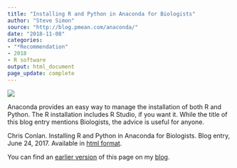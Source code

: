 ```yaml
---
title: "Installing R and Python in Anaconda for Biologists"
author: "Steve Simon"
source: "http://blog.pmean.com/anaconda/"
date: "2018-11-08"
categories:
- "*Recommendation"
- 2018
- R software
output: html_document
page_update: complete
---
```


![](http://www.pmean.com/new-images/18/anaconda01.png)

<!---More--->

Anaconda provides an easy way to manage the installation of both R and Python. The R installation includes R Studio, if you want it. While the title of this blog entry mentions Biologists, the advice is useful for anyone.

Chris Conlan. Installing R and Python in Anaconda for Biologists. Blog entry, June 24, 2017. Available in [html format][con1].

You can find an [earlier version][sim1] of this page on my [blog][sim2].

[sim1]: http://blog.pmean.com/anaconda/
[sim2]: http://blog.pmean.com

[con1]: https://chrisconlan.com/installing-r-python-anaconda-biologists/
